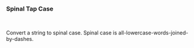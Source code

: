 ### **Spinal Tap Case**

<br>

Convert a string to spinal case. Spinal case is all-lowercase-words-joined-by-dashes.
